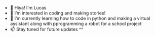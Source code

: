 - 👋 Hiya! I’m Lucas
- 👀 I’m interested in coding and making stories!
- 🌱 I’m currently learning how to code in python and making a virtual assistant along with pprogramming a robot for a school project
- 📫 Stay tuned for future updates ^^

<!---
ExeLucas/ExeLucas is a ✨ special ✨ repository because its `README.md` (this file) appears on your GitHub profile.
You can click the Preview link to take a look at your changes.
--->
